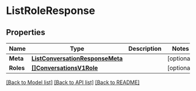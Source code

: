 # ListRoleResponse

## Properties

Name | Type | Description | Notes
------------ | ------------- | ------------- | -------------
**Meta** | [**ListConversationResponseMeta**](ListConversationResponseMeta.md) |  |[optional] 
**Roles** | [**[]ConversationsV1Role**](ConversationsV1Role.md) |  |[optional] 

[[Back to Model list]](../README.md#documentation-for-models) [[Back to API list]](../README.md#documentation-for-api-endpoints) [[Back to README]](../README.md)


